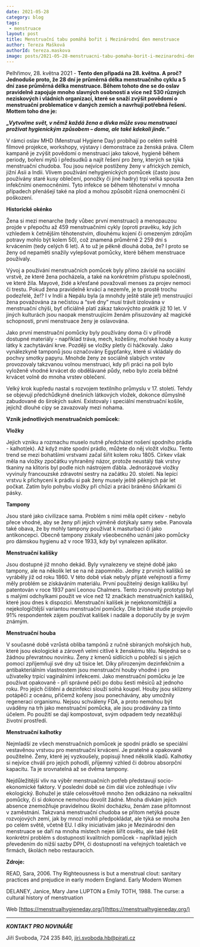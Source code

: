```yaml
---
date: 2021-05-28
category: blog
tags:
 - menstruace
layout: post
title: Menstruační tabu pomáhá bořit i Mezinárodní den menstruace
author: Tereza Mašková
authorId: tereza.maskova
image: posts/2021-05-28-menstruacni-tabu-pomaha-borit-i-mezinarodni-den-menstruace.png
---
```


Pelhřimov, 28. května 2021 - **Tento den připadá na 28. května. A proč? Jednoduše proto, že 28 dní je průměrná délka menstruačního cyklu a 5 dní zase průměrná délka menstruace. Během tohoto dne se do oslav pravidelně zapojuje mnoho slavných osobností a více než 530 různých neziskových i vládních organizací, které se snaží zvýšit povědomí o menstruační problematice v daných zemích a navrhují potřebná řešení. Mottem toho dne je:**

***„Vytvořme svět, v němž každá žena a dívka může svou menstruaci prožívat hygienickým způsobem – doma, ale také kdekoli jinde.“***

V rámci oslav MHD (Menstrual Hygiene Day) probíhají po celém světě filmové projekce, workshopy, výstavy i demonstrace za ženská práva. Cílem kampaně je zvýšit povědomí o menstruaci jako takové, hygieně během periody, boření mýtů i předsudků a najít řešení pro ženy, kterých se týká menstruační chudoba. Tou jsou nejvíce postiženy ženy v afrických zemích, jižní Asii a Indii. Vlivem používání nehygienických pomůcek (často jsou používány staré kusy oblečení, ponožky či jiné hadry) trpí velká spousta žen infekčními onemocněními. Tyto infekce se během těhotenství v mnoha případech přenášejí také na plod a mohou způsobit různá onemocnění či poškození. 

**Historické okénko**

Žena si mezi menarche (tedy vůbec první menstruací) a menopauzou projde v přepočtu až 459 menstruačními cykly (oproti pravěku, kdy jich vzhledem k četnějším těhotenstvím, dlouhému kojení či omezeným zdrojům potravy mohlo být kolem 50), což znamená průměrně 2 259 dní s krvácením (tedy celých 6 let). A to už je pěkně dlouhá doba, že? I proto se ženy od nepaměti snažily vylepšovat pomůcky, které během menstruace používaly.

Vývoj a používání menstruačních pomůcek byly přímo závislé na sociální vrstvě, ze které žena pocházela, a také na konkrétním přístupu společnosti, ve které žila. Mayové, židé a křesťané považovali menses za projev nemoci či trestu. Pokud žena pravidelně krvácí a nezemře, je to prostě trochu podezřelé, že!? I v Indii a Nepálu byla (a mnohdy ještě stále je!) menstruující žena považována za nečistou a “své dny” musí trávit izolována v menstruační chýši, byť oficiálně platí zákaz takovýchto praktik již 10 let. V jiných kulturách jsou naopak menstruujícím ženám přisuzovány až magické schopnosti, první menstruace ženy je oslavována. 

Jako první menstruační pomůcky byly používány doma či v přírodě dostupné materiály - například tráva, mech, kožešiny, mořské houby a kusy látky k zachytávání krve. Později se vložky pletly či háčkovaly. Jako vynálezkyně tamponů jsou označovány Egypťanky, které si vkládaly do pochvy smotky papyru. Mnohde ženy ze sociálně slabých vrstev provozovaly takzvanou volnou menstruaci, kdy při práci na poli bylo vyloženě vhodné krvácet do obdělávané půdy, nebo bylo zcela běžné krvácet volně do mnoha vrstev oblečení.

Velký krok kupředu nastal s rozvojem textilního průmyslu v 17. století. Tehdy se objevují předchůdkyně dnešních látkových vložek, dokonce důmyslně zabudované do širokých sukní. Existovaly i speciální menstruační košile, jejichž dlouhé cípy se zavazovaly mezi nohama.

**Vznik jednotlivých menstruačních pomůcek:**

**Vložky**

Jejich vzniku a rozmachu muselo nutně předcházet nošení spodního prádla - kalhot(ek). Až když máte spodní prádlo, můžete do něj vložit vložku. Tento trend se mezi bohatšími vrstvami začal šířit kolem roku 1805. Církev však měla na vložky zpočátku vyhraněný názor, protože neustálý tlak vrstvy tkaniny na klitoris byl podle nich nástrojem ďábla. Jednorázové vložky vyvinuly francouzské zdravotní sestry na začátku 20. století. Na lepící vrstvu k přichycení k prádlu si pak ženy musely ještě pěkných pár let počkat. Zatím bylo pohybu vložky při chůzi a práci bráněno šňůrkami či pásky.

**Tampony** 

Jsou staré jako civilizace sama. Problém s nimi měla opět církev - nebylo přece vhodné, aby se ženy při jejich výměně dotýkaly samy sebe. Panovala také obava, že by mohly tampony používat k masturbaci či jako antikoncepci. Obecně tampony získaly všeobecného uznání jako pomůcky pro dámskou hygienu až v roce 1933, kdy byl vynalezen aplikátor.

**Menstruační kalíšky**

Jsou dostupné již mnoho dekád. Byly vynalezeny ve stejné době jako tampony, ale na několik let se na ně zapomnělo. Jedny z prvních kalíšků se vyráběly již od roku 1860. V této době však nebyly přijaté veřejností a firmy měly problém se získáváním materiálu. První použitelný design kalíšku byl patentován v roce 1937 paní Leonou Chalmers. Tento zvonovitý prototyp byl s malými odchylkami použit ve více než 12 značkách menstruačních kalíšků, které jsou dnes k dispozici. Menstruační kalíšek je nejekonomičtější a nejekologičtější variantou menstruační pomůcky. Dle britské studie projevilo 91% respondentek zájem používat kalíšek i nadále a doporučily by je svým známým.

**Menstruační houba**

V současné době vzrůstá obliba tampónů z ručně sbíraných mořských hub, které jsou ekologické a zároveň velmi citlivé k ženskému tělu. Nejedná se o žádnou převratnou novinku. Ženy z kmenů sídlících u pobřeží si s jejich pomocí zpříjemňují své dny už tisíce let. Díky přirozeným dezinfekčním a antibakteriálním vlastnostem jsou menstruační houby vhodné i pro uživatelky trpící vaginálními infekcemi. Jako menstruační pomůcku je lze používat opakovaně - při správné péči po dobu šesti měsíců až jednoho roku. Pro jejich čištění a dezinfekci slouží solná koupel. Houby jsou sklízeny potápěči z oceánu, přičemž kořeny jsou ponechávány, aby umožnily regeneraci organismu. Nejsou schváleny FDA, a proto nemohou být uváděny na trh jako menstruační pomůcka, ale jsou prodávány za tímto účelem. Po použití se dají kompostovat, svým odpadem tedy nezatěžují životní prostředí.

**Menstruační kalhotky**

Nejmladší ze všech menstruačních pomůcek je spodní prádlo se speciální vestavěnou vrstvou pro menstruační krvácení. Je pratelné a opakovaně použitelné. Ženy, které jej vyzkoušely, popisují hned několik kladů. Kalhotky si nejvíce chválí pro jejich pohodlí, příjemný vzhled či dobrou absorpční kapacitu. Ta je srovnatelná až se dvěma tampony.

Nejdůležitější vliv na výběr menstruačních potřeb představují socio-ekonomické faktory. V poslední době se čím dál více zohledňuje i vliv ekologický. Bohužel je stále celosvětově mnoho žen odkázáno na nekvalitní pomůcky, či si dokonce nemohou dovolit žádné. Mnoha dívkám jejich absence znemožňuje pravidelnou školní docházku, ženám zase přítomnost v zaměstnání. Takzvaná menstruační chudoba se přitom netýká pouze rozvojových zemí, jak by mnozí mohli předpokládat, ale týká se mnoha žen po celém světě, včetně EU. I díky iniciativám jako je Mezinárodní den menstruace se daří na mnoha místech nejen šířit osvětu, ale také řešit konkrétní problém s dostupností kvalitních pomůcek - například jejich převedením do nižší sazby DPH, či dostupností na veřejných toaletách ve firmách, školách nebo restauracích. 

**Zdroje:**

READ, Sara, 2006. Thy Righteousness is but a menstrual clout: sanitary practices and prejudice in early modern England. Early Modern Women 

DELANEY, Janice, Mary Jane LUPTON a Emily TOTH, 1988. The curse: a cultural history of menstruation

Web [https://menstrualhygieneday.org/](https://menstrualhygieneday.org/)

---

***KONTAKT PRO NOVINÁŘE*** 

Jiří Svoboda, 724 235 840, <jiri.svoboda.hb@pirati.cz>
